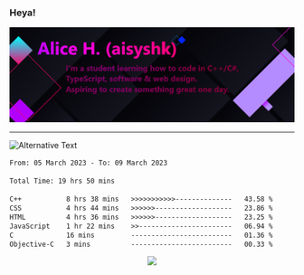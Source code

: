 ### Heya!

![](https://github.com/aisyshk/aisyshk/blob/main/dc_ex_1.png)

<hr>

<img
  src="https://github.com/aisyshk/aisyshk/blob/main/stat.svg"
  alt="Alternative Text"
/>

<!--
<details>
  <summary><b>Terminal</b></summary>
  
  ![gh_terminal](./gh_term.png)
</details>
-->

<!--START_SECTION:waka-->

```text
From: 05 March 2023 - To: 09 March 2023

Total Time: 19 hrs 50 mins

C++           8 hrs 38 mins   >>>>>>>>>>>--------------   43.58 %
CSS           4 hrs 44 mins   >>>>>>-------------------   23.86 %
HTML          4 hrs 36 mins   >>>>>>-------------------   23.25 %
JavaScript    1 hr 22 mins    >>-----------------------   06.94 %
C             16 mins         -------------------------   01.36 %
Objective-C   3 mins          -------------------------   00.33 %
```

<!--END_SECTION:waka-->

<div align="center">
  <img src="https://img.shields.io/badge/Visual_Studio-5C2D91?style=for-the-badge&logo=visual%20studio&logoColor=white" />
</div>

